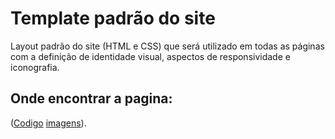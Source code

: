 # Template padrão do site

Layout padrão do site (HTML e CSS) que será utilizado em todas as páginas com a definição de identidade visual, aspectos de responsividade e iconografia.

## Onde encontrar a pagina:
([Codigo](https://github.com/ICEI-PUC-Minas-PCO-SI/pco-si-2023-1-p1-proj-web-t2-g1/tree/main/src) [imagens]([https://github.com/ICEI-PUC-Minas-PCO-SI/pco-si-2023-1-p1-proj-web-t2-g1/tree/main/src](https://github.com/ICEI-PUC-Minas-PCO-SI/pco-si-2023-1-p1-proj-web-t2-g1/tree/main/src/images))).
